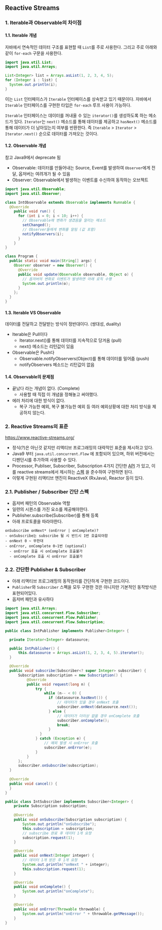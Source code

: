 ## Reactive Streams
### 1. Iterable과 Observable의 차이점
#### 1.1. Iterable 개념
자바에서 연속적인 데이터 구조를 표현할 때 `List`를 주로 사용한다.
그리고 주로 아래와 같이 `for-each` 구문을 사용한다.


```java
import java.util.List;
import java.util.Arrays;

List<Integer> list = Arrays.asList(1, 2, 3, 4, 5);
for (Integer i : list) {
  System.out.println(i);
}
```

이는 `List` 인터페이스가 `Iterable` 인터페이스를 상속받고 있기 때문이다.
자바에서 `Iterable` 인터페이스를 구현한 타입은 `for-each` 루프 사용이 가능하다.

`Iterable` 인터페이스는 데이터를 꺼내올 수 있는 `iterator()`를 생성하도록 하는 메소드가 있다.
`Iterator`는 `next()` 메소드를 통해 데이터를 제공하고 `hasNext()` 메소드를 통해 데이터가 더 남아있는지 여부를 반환한다.
즉 `Iterable` > `Iterator` > `Iterator.next()` 순으로 데이터를 가져오는 것이다.


#### 1.2. Observable 개념
참고 Java9에서 deprecate 됨
- Observable: 데이터를 만들어내는 Source, Event를 발생하여 `Observer`에게 전달, 옵저버는 여려개가 될 수 있음
- Observer: Observable에서 발생하는 이벤트를 수신하여 동작하는 오브젝트

```java
import java.util.Observable;
import java.util.Observer;

class IntObservable extends Observable implements Runnable {
  @Override
    public void run() {
      for (int i = 0; i < 10; i++) {
        // Observable에 변화가 생겼음을 알리는 메소드
        setChanged();
        // Observer들에게 변화를 알림 (값 포함)
        notifyObservers(i);
      }
    }
}

class Program {
  public static void main(String[] args) {
    Observer observer = new Observer() {
      @Override
      public void update(Observable observable, Object o) {
        // 옵저버의 변화로 이벤트가 발생하면 아래 로직 수행
        System.out.println(o);
      }
    };
  }
}
```

#### 1.3. Iterable VS Observable
데이터를 전달하고 전달받는 방식이 정반대이다. (쌍대성, duality)
- Iterable은 Pull이다
  - Iterator.next()를 통해 데이터를 지속적으로 당겨옴 (pull)
  - next() 메소드는 리턴값이 있음  
- Observable은 Push다
  - Observable.notifyObservers(Object)를 통해 데이터를 밀어줌 (push)
  - notifyObservers 메소드는 리턴값이 없음

#### 1.4. Observable의 문제점
- 끝났다 라는 개념이 없다. (Complete)
  - 사용할 때 직접 이 개념을 정해놓고 써야했다.
- 에러 처리에 대한 방식이 없다.
  - 복구 가능한 예외, 복구 불가능한 예외 등 여러 예외상황에 대한 처리 방식을 제공하지 않는다.
    
### 2. Reactive Streams의 표준
https://www.reactive-streams.org/
- 정식(?)은 아닌것 같지만 리액티브 프로그래밍의 대략적인 표준을 제시하고 있다.
- Java9 부터 `java.util.concurrent.Flow` 에 포함되어 있으며, 하위 버전에서는 디펜던시를 추가하여 사용할 수 있다.   
- Processor, Publiser, Subscriber, Subscription 4가지 간단한 [API](https://www.reactive-streams.org/reactive-streams-1.0.3-javadoc/org/reactivestreams/package-summary.html) 가 있고, 
  이를 reactive streams에서 제시하는 [스펙](https://github.com/reactive-streams/reactive-streams-jvm/blob/v1.0.3/README.md#specification) 을 준수하여 구현하면 된다.
- 이렇게 구현된 리액티브 엔진이 ReactiveX (RxJava), Reactor 등이 있다.

### 2.1. Publisher / Subscriber 간단 스펙
- 옵저버 패턴의 Observable 역할  
- 일련의 시퀀스를 가진 요소를 제공해야한다.
- Publisher.subscribe(Subscriber)를 통해 등록
- 아래 프로토콜을 따라야한다.
```
onSubscribe onNext* (onError | onComplete)?
- onSubscribe는 subscribe 될 시 반드시 1번 호출되야함
- onNext 0 ~ 무한대
- onError, onComplete 0~1번 (optional)
  - onError 호출 시 onComplete 호출불가
  - onComplete 호출 시 onError 호출불가 
```

### 2.2. 간단한 Publisher & Subscriber
- 아래 리액티브 프로그래밍의 동작원리를 간단하게 구현한 코드이다.
- `Publisher`와 `Subscriber` 스펙을 모두 구현한 것은 아니지만 기본적인 동작방식은 표현되어있다.
- 옵저버 패턴과 유사하다
```java
import java.util.Arrays;
import java.util.concurrent.Flow.Subscriber;
import java.util.concurrent.Flow.Publisher;
import java.util.concurrent.Flow.Subscription;

public class IntPublisher implements Publisher<Integer> {

  private Iterator<Integer> datasource;

  public IntPublisher() {
      this.datasource = Arrays.asList(1, 2, 3, 4, 5).iterator();
  }

  @Override
  public void subscribe(Subscriber<? super Integer> subscriber) {
      Subscription subscription = new Subscription() {
          @Override
          public void request(long n) {
              try {
                  while (n-- < 0) {
                    if (datasource.hasNext()) {
                        // 데이터가 있을 경우 onNext 호출
                        subscriber.onNext(datasource.next());
                    } else {
                        // 데이터가 더이상 없을 경우 onComplete 호출
                        subscriber.onComplete();
                        break;
                    }
                }
              } catch (Exception e) {
                  // 예외 발생 시 onError 호출
                  subscriber.onError(e);
              }
          }
      };
      subscriber.onSubscribe(subscription);
  }
  
  @Override
  public void cancel() {
  }
}

public class IntSubscriber implements Subscriber<Integer> {
    private Subscription subscription;
    
    @Override
    public void onSubscribe(Subscription subscription) {
        System.out.println("onSubscribe");
    	this.subscription = subscription;
    	// subscribe 완료 후 데이터 1개 요청
        subscription.request(1);
    }

    @Override
    public void onNext(Integer integer) {
        // 데이터 1개 받은 후 1개 요청
        System.out.println("onNext " + integer);
        this.subscription.request(1);
    }

    @Override
    public void onComplete() {
        System.out.println("onComplete");
    }

    @Override
    public void onError(Throwable throwable) {
        System.out.println("onError " + throwable.getMessage());
    }
}
```